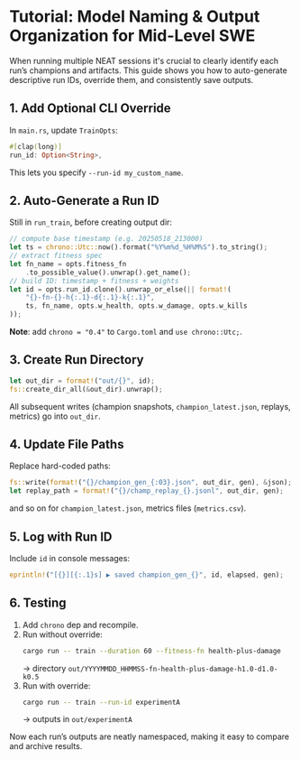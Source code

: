 # Tutorial: Model Naming & Output Organization for Mid-Level SWE

When running multiple NEAT sessions it's crucial to clearly identify each run’s champions and artifacts. This guide shows you how to auto-generate descriptive run IDs, override them, and consistently save outputs.

## 1. Add Optional CLI Override

In `main.rs`, update `TrainOpts`:
```rust
#[clap(long)]
run_id: Option<String>,
```
This lets you specify `--run-id my_custom_name`.

## 2. Auto-Generate a Run ID

Still in `run_train`, before creating output dir:
```rust
// compute base timestamp (e.g. 20250518_213000)
let ts = chrono::Utc::now().format("%Y%m%d_%H%M%S").to_string();
// extract fitness spec
let fn_name = opts.fitness_fn
    .to_possible_value().unwrap().get_name();
// build ID: timestamp + fitness + weights
let id = opts.run_id.clone().unwrap_or_else(|| format!(
    "{}-fn-{}-h{:.1}-d{:.1}-k{:.1}",
    ts, fn_name, opts.w_health, opts.w_damage, opts.w_kills
));
```
**Note**: add `chrono = "0.4"` to `Cargo.toml` and `use chrono::Utc;`.

## 3. Create Run Directory

```rust
let out_dir = format!("out/{}", id);
fs::create_dir_all(&out_dir).unwrap();
```
All subsequent writes (champion snapshots, `champion_latest.json`, replays, metrics) go into `out_dir`.

## 4. Update File Paths

Replace hard-coded paths:
```rust
fs::write(format!("{}/champion_gen_{:03}.json", out_dir, gen), &json);
let replay_path = format!("{}/champ_replay_{}.jsonl", out_dir, gen);
```
and so on for `champion_latest.json`, metrics files (`metrics.csv`).

## 5. Log with Run ID

Include `id` in console messages:
```rust
eprintln!("[{}][{:.1}s] ▶ saved champion_gen_{}", id, elapsed, gen);
```

## 6. Testing

1. Add `chrono` dep and recompile.
2. Run without override:
   ```bash
   cargo run -- train --duration 60 --fitness-fn health-plus-damage
   ```
   → directory `out/YYYYMMDD_HHMMSS-fn-health-plus-damage-h1.0-d1.0-k0.5`
3. Run with override:
   ```bash
   cargo run -- train --run-id experimentA
   ```
   → outputs in `out/experimentA`

Now each run’s outputs are neatly namespaced, making it easy to compare and archive results.
